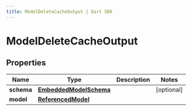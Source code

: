 ```yaml
---
title: ModelDeleteCacheOutput | Dart SDK
---
```


# ModelDeleteCacheOutput

## Properties
Name | Type | Description | Notes
------------ | ------------- | ------------- | -------------
**schema** | [**EmbeddedModelSchema**](EmbeddedModelSchema) |  | [optional] 
**model** | [**ReferencedModel**](ReferencedModel) |  | 


